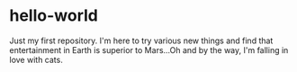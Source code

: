 # hello-world
Just my first repository.
I'm here to try various new things and find that entertainment in Earth is superior to Mars...Oh and by the way, I'm falling in love with cats. 
